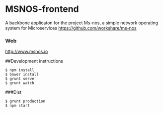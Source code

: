 # MSNOS-frontend

A backbone applicaton for the project Ms-nos, a simple network operating system for Microservices
<https://github.com/workshare/ms-nos>

### Web
<http://www.msnos.io>


##Development instructions

```
$ npm install
$ bower install
$ grunt serve
$ grunt watch
```

###Dist

```
$ grunt production
$ npm start
```
